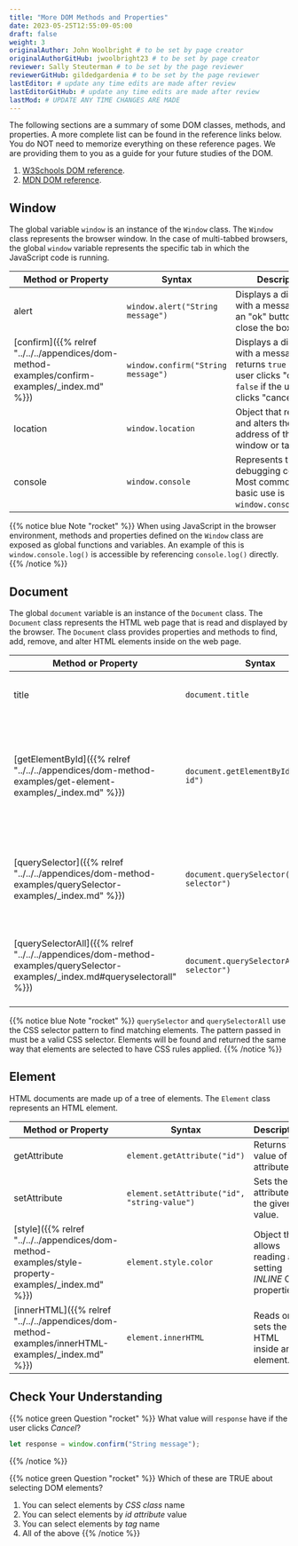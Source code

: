 ```yaml
---
title: "More DOM Methods and Properties"
date: 2023-05-25T12:55:09-05:00
draft: false
weight: 3
originalAuthor: John Woolbright # to be set by page creator
originalAuthorGitHub: jwoolbright23 # to be set by page creator
reviewer: Sally Steuterman # to be set by the page reviewer
reviewerGitHub: gildedgardenia # to be set by the page reviewer
lastEditor: # update any time edits are made after review
lastEditorGitHub: # update any time edits are made after review
lastMod: # UPDATE ANY TIME CHANGES ARE MADE
---
```


The following sections are a summary of some DOM classes, methods, and properties. A
more complete list can be found in the reference links below. You do NOT need to memorize everything on these reference pages.
We are providing them to you as a guide for your future studies of the DOM.

1. [W3Schools DOM reference](https://www.w3schools.com/js/js_htmldom_document.asp).
2. [MDN DOM reference](https://developer.mozilla.org/en-US/docs/Web/API/Document_Object_Model/Introduction#Important_Data_Types).

## Window

The global variable `window` is an instance of the `Window` class. The `Window` class represents the browser
window. In the case of multi-tabbed browsers, the global `window` variable represents the specific tab in which
the JavaScript code is running.

| Method or Property              | Syntax                                 | Description                                                                       |
|--------------------------------|----------------------------------------|-----------------------------------------------------------------------------------|
| alert                          | `window.alert("String message")`      | Displays a dialog box with a message and an "ok" button to close the box.          |
| [confirm]({{% relref "../../../appendices/dom-method-examples/confirm-examples/_index.md" %}}) | `window.confirm("String message")`    | Displays a dialog box with a message and returns `true` if the user clicks "ok" and `false` if the user clicks "cancel". |
| location                       | `window.location`                      | Object that represents and alters the web address of the window or tab.         |
| console                        | `window.console`                       | Represents the debugging console. Most common and basic use is `window.console.log()`. |

{{% notice blue Note "rocket" %}}
When using JavaScript in the browser environment, methods and properties defined on the `Window`
class are exposed as global functions and variables. An example of this is `window.console.log()`
is accessible by referencing `console.log()` directly.
{{% /notice %}}

## Document

The global `document` variable is an instance of the `Document` class. The `Document` class represents the
HTML web page that is read and displayed by the browser. The `Document` class provides properties and methods
to find, add, remove, and alter HTML elements inside on the web page.

| Method or Property                   | Syntax                                     | Description                                                |
|-------------------------------------|--------------------------------------------|------------------------------------------------------------|
| title                               | `document.title`                            | Read or set the title of the document.                    |
| [getElementById]({{% relref "../../../appendices/dom-method-examples/get-element-examples/_index.md" %}}) | `document.getElementById("example-id")`   | Returns a reference to the element whose `id` attribute matches the given string value. |
| [querySelector]({{% relref "../../../appendices/dom-method-examples/querySelector-examples/_index.md" %}})   | `document.querySelector("css selector")`   | Returns the first element that matches the given CSS selector. |
| [querySelectorAll]({{% relref "../../../appendices/dom-method-examples/querySelector-examples/_index.md#queryselectorall" %}}) | `document.querySelectorAll("css selector")` | Returns a list of elements that match the given CSS selector. |

{{% notice blue Note "rocket" %}}
`querySelector` and `querySelectorAll` use the CSS selector pattern to find matching elements. The pattern
passed in must be a valid CSS selector. Elements will be found and returned the same way that elements
are selected to have CSS rules applied.
{{% /notice %}}



## Element

HTML documents are made up of a tree of elements. The `Element` class represents an HTML element.

| Method or Property              | Syntax                              | Description                                   |
|--------------------------------|-------------------------------------|-----------------------------------------------|
| getAttribute                    | `element.getAttribute("id")`        | Returns the value of the attribute.          |
| setAttribute                    | `element.setAttribute("id", "string-value")` | Sets the attribute to the given value. |
| [style]({{% relref "../../../appendices/dom-method-examples/style-property-examples/_index.md" %}}) | `element.style.color`               | Object that allows reading and setting *INLINE* CSS properties. |
| [innerHTML]({{% relref "../../../appendices/dom-method-examples/innerHTML-examples/_index.md" %}}) | `element.innerHTML`                 | Reads or sets the HTML inside an element.    |


## Check Your Understanding

{{% notice green Question "rocket" %}}
What value will `response` have if the user clicks *Cancel*?

```javascript
let response = window.confirm("String message");
```
{{% /notice %}}

{{% notice green Question "rocket" %}}
Which of these are TRUE about selecting DOM elements?

1. You can select elements by *CSS class* name
1. You can select elements by *id attribute* value
1. You can select elements by *tag* name
1. All of the above
{{% /notice %}}
